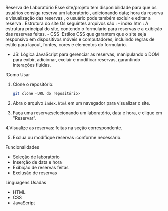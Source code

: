 Reserva de Laboratório                                                                                                                                             Esse site/projeto tem disponibilidade para que os usuários consiga reserva um laboratório , adicionando data; hora da reserva e visualização das reservas , o usuário pode também excluir e editar a reserva .                                                                                                                             Estrutura do site                                                                                                                                                                                                                                                                                                                              Os seguintes arquivos são :                                                                                                                                          - index.htm  :   A estrutura principal do site, contendo o formulário para reservas e a exibição das reservas feitas.                                                                                                                                                                                                                      -  CSS :Estilos CSS que garantem que o site seja responsivo em dispositivos móveis e computadores, incluindo regras de estilo para layout, fontes, cores e elementos do formulário.
- JS: Lógica JavaScript para gerenciar as reservas, manipulando o DOM para exibir, adicionar, excluir e modificar reservas, garantindo interações fluidas.

!Como Usar

1. Clone o repositório:
   ```bash
   git clone <URL do repositório>
   ```

2. Abra o arquivo `index.html` em um navegador para visualizar o site.

3. Faça uma reserva:selecionando um laboratório, data e hora, e clique em "Reservar".

4.Visualize as reservas: feitas na seção correspondente.

5. Exclua ou modifique reservas :conforme necessário.

 Funcionalidades

- Seleção de laboratório
- Inserção de data e hora
- Exibição de reservas feitas
- Exclusão de reservas


Linguagens Usadas 

- HTML
- CSS
- JavaScript


